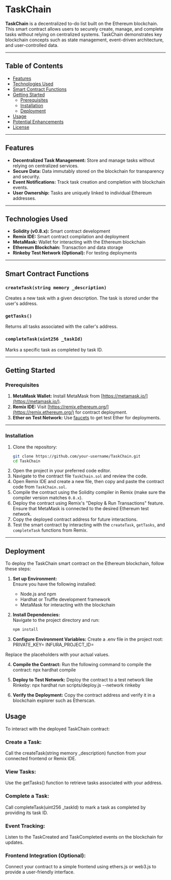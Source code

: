 # TaskChain  

**TaskChain** is a decentralized to-do list built on the Ethereum blockchain. This smart contract allows users to securely create, manage, and complete tasks without relying on centralized systems. TaskChain demonstrates key blockchain concepts such as state management, event-driven architecture, and user-controlled data.

---

## Table of Contents  
- [Features](#features)  
- [Technologies Used](#technologies-used)  
- [Smart Contract Functions](#smart-contract-functions)  
- [Getting Started](#getting-started)  
  - [Prerequisites](#prerequisites)  
  - [Installation](#installation)  
  - [Deployment](#deployment)  
- [Usage](#usage)  
- [Potential Enhancements](#potential-enhancements)  
- [License](#license)

---

## Features
- **Decentralized Task Management:** Store and manage tasks without relying on centralized services.  
- **Secure Data:** Data immutably stored on the blockchain for transparency and security.  
- **Event Notifications:** Track task creation and completion with blockchain events.  
- **User Ownership:** Tasks are uniquely linked to individual Ethereum addresses.

---

## Technologies Used
- **Solidity (v0.8.x):** Smart contract development  
- **Remix IDE:** Smart contract compilation and deployment  
- **MetaMask:** Wallet for interacting with the Ethereum blockchain  
- **Ethereum Blockchain:** Transaction and data storage  
- **Rinkeby Test Network (Optional):** For testing deployments  

---

## Smart Contract Functions
### `createTask(string memory _description)`
Creates a new task with a given description. The task is stored under the user's address.  

### `getTasks()`
Returns all tasks associated with the caller's address.

### `completeTask(uint256 _taskId)`
Marks a specific task as completed by task ID.

---

## Getting Started

### Prerequisites
1. **MetaMask Wallet:** Install MetaMask from [https://metamask.io/](https://metamask.io/).  
2. **Remix IDE:** Visit [https://remix.ethereum.org/](https://remix.ethereum.org/) for contract deployment.  
3. **Ether on Test Network:** Use [faucets](https://faucet.rinkeby.io/) to get test Ether for deployments.

---

### Installation
1. Clone the repository:
   ```bash
   git clone https://github.com/your-username/TaskChain.git
   cd TaskChain
2. Open the project in your preferred code editor.
3. Navigate to the contract file `TaskChain.sol` and review the code.
4. Open Remix IDE and create a new file, then copy and paste the contract code from `TaskChain.sol`.
5. Compile the contract using the Solidity compiler in Remix (make sure the compiler version matches `0.8.x`).
6. Deploy the contract using Remix's "Deploy & Run Transactions" feature. Ensure that MetaMask is connected to the desired Ethereum test network.
7. Copy the deployed contract address for future interactions.
8. Test the smart contract by interacting with the `createTask`, `getTasks`, and `completeTask` functions from Remix.

---

## Deployment
To deploy the TaskChain smart contract on the Ethereum blockchain, follow these steps:  

1. **Set up Environment:**  
   Ensure you have the following installed:
   - Node.js and npm
   - Hardhat or Truffle development framework
   - MetaMask for interacting with the blockchain  

2. **Install Dependencies:**  
   Navigate to the project directory and run:  
   ```bash
   npm install

3. **Configure Environment Variables:**
Create a .env file in the project root:
PRIVATE_KEY=<Your-Wallet-Private-Key>
INFURA_PROJECT_ID=<Your-Infura-Project-ID>

Replace the placeholders with your actual values.

4. **Compile the Contract:**
Run the following command to compile the contract:
npx hardhat compile

5. **Deploy to Test Network:**
Deploy the contract to a test network like Rinkeby:
npx hardhat run scripts/deploy.js --network rinkeby

6. **Verify the Deployment:**
Copy the contract address and verify it in a blockchain explorer such as Etherscan.


## Usage
To interact with the deployed TaskChain contract:

### Create a Task:
Call the createTask(string memory _description) function from your connected frontend or Remix IDE.

### View Tasks:
Use the getTasks() function to retrieve tasks associated with your address.

### Complete a Task:
Call completeTask(uint256 _taskId) to mark a task as completed by providing its task ID.

### Event Tracking:
Listen to the TaskCreated and TaskCompleted events on the blockchain for updates.

### Frontend Integration (Optional):
Connect your contract to a simple frontend using ethers.js or web3.js to provide a user-friendly interface.


